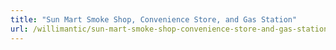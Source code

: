 ```yaml
---
title: "Sun Mart Smoke Shop, Convenience Store, and Gas Station"
url: /willimantic/sun-mart-smoke-shop-convenience-store-and-gas-station/
---
```

